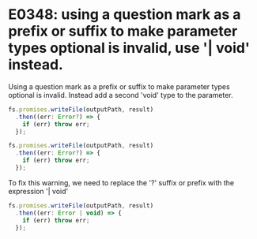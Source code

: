 # E0348: using a question mark as a prefix or suffix to make parameter types optional is invalid, use '| void' instead.

Using a question mark as a prefix or suffix to make parameter types optional is invalid. Instead add a second 'void' type to the parameter.

```javascript
fs.promises.writeFile(outputPath, result)                                        
  .then((err: Error?) => {                                                
    if (err) throw err;                                                          
  });
```

```javascript
fs.promises.writeFile(outputPath, result)                                        
  .then((err: Error?) => {                                                
    if (err) throw err;                                                          
  });
```

To fix this warning, we need to replace the '?' suffix or prefix with the expression '| void'

```javascript
fs.promises.writeFile(outputPath, result)                                        
  .then((err: Error | void) => {                                                
    if (err) throw err;                                                          
  });
```
